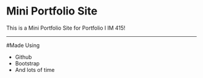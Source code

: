 # Mini Portfolio Site
This is a Mini Portfolio Site for Portfolio I IM 415!

---

#Made Using
- Github
- Bootstrap
- And lots of time
